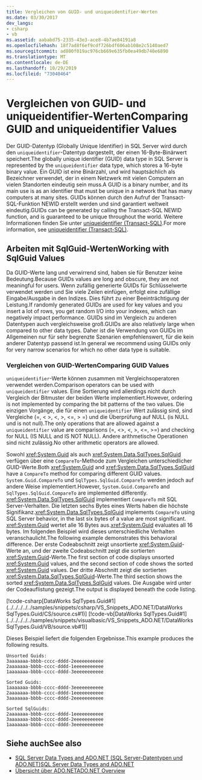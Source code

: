 ```yaml
---
title: Vergleichen von GUID- und uniqueidentifier-Werten
ms.date: 03/30/2017
dev_langs:
- csharp
- vb
ms.assetid: aababd75-2335-43e3-ace8-4b7ae84191a8
ms.openlocfilehash: 18f7ad8f6ef9cdf726bdf606ab108e2c5140aed7
ms.sourcegitcommit: ad800f019ac976cb669e635fb0ea49db740e6890
ms.translationtype: MT
ms.contentlocale: de-DE
ms.lasthandoff: 10/29/2019
ms.locfileid: "73040464"
---
```

# <a name="comparing-guid-and-uniqueidentifier-values"></a><span data-ttu-id="af7f5-102">Vergleichen von GUID- und uniqueidentifier-Werten</span><span class="sxs-lookup"><span data-stu-id="af7f5-102">Comparing GUID and uniqueidentifier Values</span></span>
<span data-ttu-id="af7f5-103">Der GUID-Datentyp (Globally Unique Identifier) in SQL Server wird durch den `uniqueidentifier`-Datentyp dargestellt, der einen 16-Byte-Binärwert speichert.</span><span class="sxs-lookup"><span data-stu-id="af7f5-103">The globally unique identifier (GUID) data type in SQL Server is represented by the `uniqueidentifier` data type, which stores a 16-byte binary value.</span></span> <span data-ttu-id="af7f5-104">Ein GUID ist eine Binärzahl, und wird hauptsächlich als Bezeichner verwendet, der in einem Netzwerk mit vielen Computern an vielen Standorten eindeutig sein muss.</span><span class="sxs-lookup"><span data-stu-id="af7f5-104">A GUID is a binary number, and its main use is as an identifier that must be unique in a network that has many computers at many sites.</span></span> <span data-ttu-id="af7f5-105">GUIDs können durch den Aufruf der Transact-SQL-Funktion NEWID erstellt werden und sind garantiert weltweit eindeutig.</span><span class="sxs-lookup"><span data-stu-id="af7f5-105">GUIDs can be generated by calling the Transact-SQL NEWID function, and is guaranteed to be unique throughout the world.</span></span> <span data-ttu-id="af7f5-106">Weitere Informationen finden Sie unter [uniqueidentifier (Transact-SQL)](/sql/t-sql/data-types/uniqueidentifier-transact-sql).</span><span class="sxs-lookup"><span data-stu-id="af7f5-106">For more information, see [uniqueidentifier (Transact-SQL)](/sql/t-sql/data-types/uniqueidentifier-transact-sql).</span></span>  
  
## <a name="working-with-sqlguid-values"></a><span data-ttu-id="af7f5-107">Arbeiten mit SqlGuid-Werten</span><span class="sxs-lookup"><span data-stu-id="af7f5-107">Working with SqlGuid Values</span></span>  
 <span data-ttu-id="af7f5-108">Da GUID-Werte lang und verwirrend sind, haben sie für Benutzer keine Bedeutung.</span><span class="sxs-lookup"><span data-stu-id="af7f5-108">Because GUIDs values are long and obscure, they are not meaningful for users.</span></span> <span data-ttu-id="af7f5-109">Wenn zufällig generierte GUIDs für Schlüsselwerte verwendet werden und Sie viele Zeilen einfügen, erfolgt eine zufällige Eingabe/Ausgabe in den Indizes. Dies führt zu einer Beeinträchtigung der Leistung.</span><span class="sxs-lookup"><span data-stu-id="af7f5-109">If randomly generated GUIDs are used for key values and you insert a lot of rows, you get random I/O into your indexes, which can negatively impact performance.</span></span> <span data-ttu-id="af7f5-110">GUIDs sind im Vergleich zu anderen Datentypen auch vergleichsweise groß.</span><span class="sxs-lookup"><span data-stu-id="af7f5-110">GUIDs are also relatively large when compared to other data types.</span></span> <span data-ttu-id="af7f5-111">Daher ist die Verwendung von GUIDs im Allgemeinen nur für sehr begrenzte Szenarien empfehlenswert, für die kein anderer Datentyp passend ist.</span><span class="sxs-lookup"><span data-stu-id="af7f5-111">In general we recommend using GUIDs only for very narrow scenarios for which no other data type is suitable.</span></span>  
  
### <a name="comparing-guid-values"></a><span data-ttu-id="af7f5-112">Vergleichen von GUID-Werten</span><span class="sxs-lookup"><span data-stu-id="af7f5-112">Comparing GUID Values</span></span>  
 <span data-ttu-id="af7f5-113">`uniqueidentifier`-Werte können zusammen mit Vergleichsoperatoren verwendet werden.</span><span class="sxs-lookup"><span data-stu-id="af7f5-113">Comparison operators can be used with `uniqueidentifier` values.</span></span> <span data-ttu-id="af7f5-114">Eine Sortierung wird allerdings nicht durch Vergleich der Bitmuster der beiden Werte implementiert.</span><span class="sxs-lookup"><span data-stu-id="af7f5-114">However, ordering is not implemented by comparing the bit patterns of the two values.</span></span> <span data-ttu-id="af7f5-115">Die einzigen Vorgänge, die für einen `uniqueidentifier` Wert zulässig sind, sind Vergleiche (=, < >, \<, >, \<=, > =) und die Überprüfung auf NULL (is NULL und is not null).</span><span class="sxs-lookup"><span data-stu-id="af7f5-115">The only operations that are allowed against a `uniqueidentifier` value are comparisons (=, <>, \<, >, \<=, >=) and checking for NULL (IS NULL and IS NOT NULL).</span></span> <span data-ttu-id="af7f5-116">Andere arithmetische Operationen sind nicht zulässig.</span><span class="sxs-lookup"><span data-stu-id="af7f5-116">No other arithmetic operators are allowed.</span></span>  
  
 <span data-ttu-id="af7f5-117">Sowohl <xref:System.Guid> als auch <xref:System.Data.SqlTypes.SqlGuid> verfügen über eine `CompareTo`-Methode zum Vergleichen unterschiedlicher GUID-Werte.</span><span class="sxs-lookup"><span data-stu-id="af7f5-117">Both <xref:System.Guid> and <xref:System.Data.SqlTypes.SqlGuid> have a `CompareTo` method for comparing different GUID values.</span></span> <span data-ttu-id="af7f5-118">`System.Guid.CompareTo` und `SqlTypes.SqlGuid.CompareTo` werden jedoch auf andere Weise implementiert.</span><span class="sxs-lookup"><span data-stu-id="af7f5-118">However, `System.Guid.CompareTo` and `SqlTypes.SqlGuid.CompareTo` are implemented differently.</span></span> <span data-ttu-id="af7f5-119"><xref:System.Data.SqlTypes.SqlGuid> implementiert `CompareTo` mit SQL Server-Verhalten. Die letzten sechs Bytes eines Werts haben die höchste Signifikanz.</span><span class="sxs-lookup"><span data-stu-id="af7f5-119"><xref:System.Data.SqlTypes.SqlGuid> implements `CompareTo` using SQL Server behavior, in the last six bytes of a value are most significant.</span></span> <span data-ttu-id="af7f5-120"><xref:System.Guid> wertet alle 16 Bytes aus.</span><span class="sxs-lookup"><span data-stu-id="af7f5-120"><xref:System.Guid> evaluates all 16 bytes.</span></span> <span data-ttu-id="af7f5-121">Im folgenden Beispiel wird dieses unterschiedliche Verhalten veranschaulicht.</span><span class="sxs-lookup"><span data-stu-id="af7f5-121">The following example demonstrates this behavioral difference.</span></span> <span data-ttu-id="af7f5-122">Der erste Codeabschnitt zeigt unsortierte <xref:System.Guid>-Werte an, und der zweite Codeabschnitt zeigt die sortierten <xref:System.Guid>-Werte.</span><span class="sxs-lookup"><span data-stu-id="af7f5-122">The first section of code displays unsorted <xref:System.Guid> values, and the second section of code shows the sorted <xref:System.Guid> values.</span></span> <span data-ttu-id="af7f5-123">Der dritte Abschnitt zeigt die sortierten <xref:System.Data.SqlTypes.SqlGuid>-Werte.</span><span class="sxs-lookup"><span data-stu-id="af7f5-123">The third section shows the sorted <xref:System.Data.SqlTypes.SqlGuid> values.</span></span> <span data-ttu-id="af7f5-124">Die Ausgabe wird unter der Codeauflistung gezeigt.</span><span class="sxs-lookup"><span data-stu-id="af7f5-124">The output is displayed beneath the code listing.</span></span>  
  
 [!code-csharp[DataWorks SqlTypes.Guid#1](../../../../../samples/snippets/csharp/VS_Snippets_ADO.NET/DataWorks SqlTypes.Guid/CS/source.cs#1)]
 [!code-vb[DataWorks SqlTypes.Guid#1](../../../../../samples/snippets/visualbasic/VS_Snippets_ADO.NET/DataWorks SqlTypes.Guid/VB/source.vb#1)]  
  
 <span data-ttu-id="af7f5-125">Dieses Beispiel liefert die folgenden Ergebnisse.</span><span class="sxs-lookup"><span data-stu-id="af7f5-125">This example produces the following results.</span></span>  
  
```output  
Unsorted Guids:  
3aaaaaaa-bbbb-cccc-dddd-2eeeeeeeeeee  
2aaaaaaa-bbbb-cccc-dddd-1eeeeeeeeeee  
1aaaaaaa-bbbb-cccc-dddd-3eeeeeeeeeee  
  
Sorted Guids:  
1aaaaaaa-bbbb-cccc-dddd-3eeeeeeeeeee  
2aaaaaaa-bbbb-cccc-dddd-1eeeeeeeeeee  
3aaaaaaa-bbbb-cccc-dddd-2eeeeeeeeeee  
  
Sorted SqlGuids:  
2aaaaaaa-bbbb-cccc-dddd-1eeeeeeeeeee  
3aaaaaaa-bbbb-cccc-dddd-2eeeeeeeeeee  
1aaaaaaa-bbbb-cccc-dddd-3eeeeeeeeeee  
```  
  
## <a name="see-also"></a><span data-ttu-id="af7f5-126">Siehe auch</span><span class="sxs-lookup"><span data-stu-id="af7f5-126">See also</span></span>

- [<span data-ttu-id="af7f5-127">SQL Server Data Types and ADO.NET (SQL Server-Datentypen und ADO.NET)</span><span class="sxs-lookup"><span data-stu-id="af7f5-127">SQL Server Data Types and ADO.NET</span></span>](sql-server-data-types.md)
- [<span data-ttu-id="af7f5-128">Übersicht über ADO.NET</span><span class="sxs-lookup"><span data-stu-id="af7f5-128">ADO.NET Overview</span></span>](../ado-net-overview.md)
